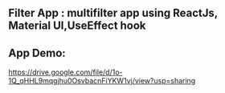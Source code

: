 ## Filter App : multifilter app using ReactJs, Material UI,UseEffect hook

## App Demo:
https://drive.google.com/file/d/1o-1Q_qHHL9mqgjhu0OsvbacnFiYKW1vj/view?usp=sharing
